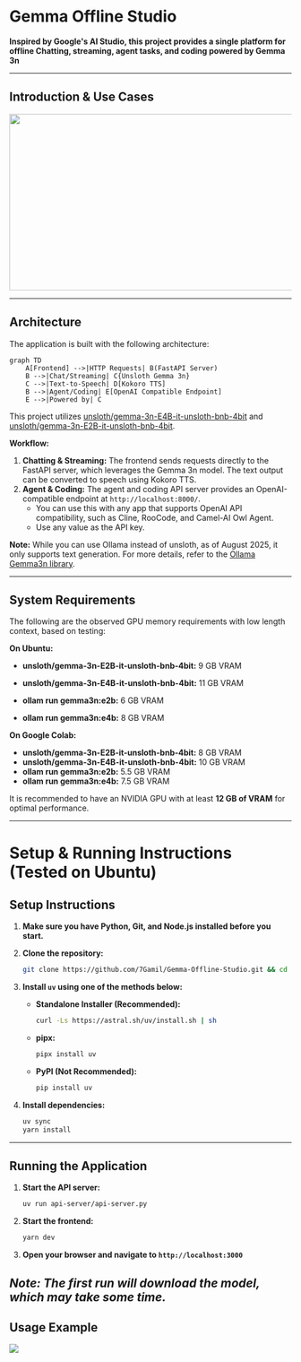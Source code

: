 # Gemma Offline Studio

**Inspired by Google's AI Studio, this project provides a single platform for offline Chatting, streaming, agent tasks, and coding powered by Gemma 3n**

---

## Introduction & Use Cases

<!-- [![](http://markdown-videos-api.jorgenkh.no/youtube/s9lmQqs0jXY)](https://youtu.be/s9lmQqs0jXY) -->

<a href="https://youtu.be/s9lmQqs0jXY" target="_blank">
  <img src="http://markdown-videos-api.jorgenkh.no/youtube/s9lmQqs0jXY" width="560" height="315">
</a>

---

## Architecture

The application is built with the following architecture:

```mermaid
graph TD
    A[Frontend] -->|HTTP Requests| B(FastAPI Server)
    B -->|Chat/Streaming| C{Unsloth Gemma 3n}
    C -->|Text-to-Speech| D[Kokoro TTS]
    B -->|Agent/Coding| E[OpenAI Compatible Endpoint]
    E -->|Powered by| C
```

This project utilizes [unsloth/gemma-3n-E4B-it-unsloth-bnb-4bit](https://huggingface.co/unsloth/gemma-3n-E4B-it-unsloth-bnb-4bit) and [unsloth/gemma-3n-E2B-it-unsloth-bnb-4bit](https://huggingface.co/unsloth/gemma-3n-E2B-it-unsloth-bnb-4bit).

**Workflow:**

1.  **Chatting & Streaming:** The frontend sends requests directly to the FastAPI server, which leverages the Gemma 3n model. The text output can be converted to speech using Kokoro TTS.
2.  **Agent & Coding:** The agent and coding API server provides an OpenAI-compatible endpoint at `http://localhost:8000/`.
    * You can use this with any app that supports OpenAI API compatibility, such as Cline, RooCode, and Camel-AI Owl Agent.
    * Use any value as the API key.


**Note:** While you can use Ollama instead of unsloth, as of August 2025, it only supports text generation. For more details, refer to the [Ollama Gemma3n library](https://ollama.com/library/gemma3n).

---

## System Requirements

The following are the observed GPU memory requirements with low length context, based on testing:

**On Ubuntu:**

*   **unsloth/gemma-3n-E2B-it-unsloth-bnb-4bit:** 9 GB VRAM
*   **unsloth/gemma-3n-E4B-it-unsloth-bnb-4bit:** 11 GB VRAM

*   **ollam run gemma3n:e2b:** 6 GB VRAM
*   **ollam run gemma3n:e4b:** 8 GB VRAM

**On Google Colab:**

*   **unsloth/gemma-3n-E2B-it-unsloth-bnb-4bit:** 8 GB VRAM
*   **unsloth/gemma-3n-E4B-it-unsloth-bnb-4bit:** 10 GB VRAM
*   **ollam run gemma3n:e2b:** 5.5 GB VRAM
*   **ollam run gemma3n:e4b:** 7.5 GB VRAM

It is recommended to have an NVIDIA GPU with at least **12 GB of VRAM** for optimal performance.

---

# Setup & Running Instructions (Tested on Ubuntu)

## Setup Instructions

1.  **Make sure you have Python, Git, and Node.js installed before you start.**

2.  **Clone the repository:**
    ```bash
    git clone https://github.com/7Gamil/Gemma-Offline-Studio.git && cd Gemma-Offline-Studio
    ```


3.  **Install `uv` using one of the methods below:**
    *   **Standalone Installer (Recommended):**
        ```bash
        curl -Ls https://astral.sh/uv/install.sh | sh
        ```
    *   **pipx:**
        ```bash
        pipx install uv
        ```
    *   **PyPI (Not Recommended):**
        ```bash
        pip install uv
        ```

4.  **Install dependencies:**
    ```bash
    uv sync
    yarn install
    ```

---

## Running the Application

1.  **Start the API server:**
    ```bash
    uv run api-server/api-server.py
    ```

2.  **Start the frontend:**
    ```bash
    yarn dev
    ```

3.  **Open your browser and navigate to `http://localhost:3000`**

*Note: The first run will download the model, which may take some time.*
---

## Usage Example

![](how_to_use.jpg)
